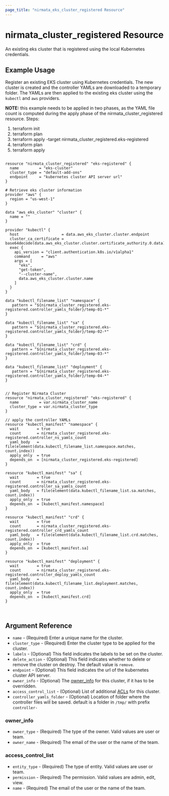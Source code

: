 ```yaml
---
page_title: "nirmata_eks_cluster_registered Resource"
---
```


# nirmata_cluster_registered Resource

An existing eks cluster that is registered using the local Kubernetes credentials.

## Example Usage

Register an existing EKS cluster using Kubernetes credentials. The new cluster is created and the controller YAMLs are downloaded to a temporary folder. The YAMLs are then applied to the existing eks cluster using the `kubectl` and `aws` providers.

**NOTE:** this example needs to be applied in two phases, as the YAML file count is computed during the apply phase of the nirmata_cluster_registered resource. Steps:
1. terraform init
2. terraform plan 
3. terraform apply -target nirmata_cluster_registered.eks-registered
4. terraform plan
5. terraform apply

```hcl

resource "nirmata_cluster_registered" "eks-registered" {
  name         = "eks-cluster"
  cluster_type = "default-add-ons"
  endpoint     = "kubernetes cluster API server url"
}

# Retrieve eks cluster information
provider "aws" {
  region = "us-west-1"
}

data "aws_eks_cluster" "cluster" {
  name = ""
}

provider "kubectl" {
  host                   = data.aws_eks_cluster.cluster.endpoint
  cluster_ca_certificate = base64decode(data.aws_eks_cluster.cluster.certificate_authority.0.data)
  exec {
    api_version = "client.authentication.k8s.io/v1alpha1"
    command     = "aws"
    args = [
      "eks",
      "get-token",
      "--cluster-name",
      data.aws_eks_cluster.cluster.name
    ]
  }
}

data "kubectl_filename_list" "namespace" {
   pattern = "${nirmata_cluster_registered.eks-registered.controller_yamls_folder}/temp-01-*"
}

data "kubectl_filename_list" "sa" {
   pattern = "${nirmata_cluster_registered.eks-registered.controller_yamls_folder}/temp-02-*"
}

data "kubectl_filename_list" "crd" {
   pattern = "${nirmata_cluster_registered.eks-registered.controller_yamls_folder}/temp-03-*"
}

data "kubectl_filename_list" "deployment" {
   pattern = "${nirmata_cluster_registered.eks-registered.controller_yamls_folder}/temp-04-*"
}


// Register Nirmata Cluster
resource "nirmata_cluster_registered" "eks-registered" {
  name         = var.nirmata_cluster_name
  cluster_type = var.nirmata_cluster_type
}

// apply the controller YAMLs
resource "kubectl_manifest" "namespace" {
  wait        = true
  count       = nirmata_cluster_registered.eks-registered.controller_ns_yamls_count
  yaml_body   = file(element(data.kubectl_filename_list.namespace.matches, count.index))
  apply_only  = true
  depends_on  = [nirmata_cluster_registered.eks-registered]
}

resource "kubectl_manifest" "sa" {
  wait        = true
  count       = nirmata_cluster_registered.eks-registered.controller_sa_yamls_count
  yaml_body   = file(element(data.kubectl_filename_list.sa.matches, count.index))
  apply_only  = true
  depends_on  = [kubectl_manifest.namespace]
}

resource "kubectl_manifest" "crd" {
  wait        = true
  count       = nirmata_cluster_registered.eks-registered.controller_crd_yamls_count
  yaml_body   = file(element(data.kubectl_filename_list.crd.matches, count.index))
  apply_only  = true
  depends_on  = [kubectl_manifest.sa]
}

resource "kubectl_manifest" "deployment" {
  wait        = true
  count       = nirmata_cluster_registered.eks-registered.controller_deploy_yamls_count
  yaml_body   = file(element(data.kubectl_filename_list.deployment.matches, count.index))
  apply_only  = true
  depends_on  = [kubectl_manifest.crd]
}



```


## Argument Reference

* `name` - (Required) Enter a unique name for the cluster.
* `cluster_type` - (Required) Enter the cluster type to be applied for the cluster.
* `labels` - (Optional) This field indicates the labels to be set on the cluster.
* `delete_action` - (Optional) This field indicates whether to delete or remove the cluster on destroy. The default value is `remove`.
* `endpoint` - (Optional) This field indicates the url of the kubernetes cluster API server.
* `owner_info` - (Optional) The [owner_info](#owner_info) for this cluster, if it has to be overridden.
* `access_control_list` - (Optional) List of additional [ACLs](#access_control_list) for this cluster.
* `controller_yamls_folder` - (Optional) Location of folder where the controller files will be saved. default is a folder in `/tmp/` with prefix `controller-`

### owner_info
* `owner_type` - (Required) The type of the owner. Valid values are user or team.
* `owner_name` - (Required) The email of the user or the name of the team.

### access_control_list
* `entity_type` - (Required) The type of entity. Valid values are user or team.
* `permission` - (Required) The permission. Valid values are admin, edit, view.
* `name` - (Required) The email of the user or the name of the team.

